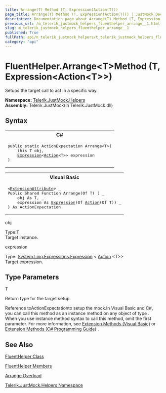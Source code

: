 ```yaml
---
title: Arrange(T) Method (T, Expression(Action(T)))
page_title: Arrange(T) Method (T, Expression(Action(T))) | JustMock Documentation
description: Documentation page about Arrange(T) Method (T, Expression(Action(T))).
previous_url: /m_telerik_justmock_helpers_fluenthelper_arrange__1.html
slug: m_telerik_justmock_helpers_fluenthelper_arrange__1
published: True
fullPath: api/n_telerik_justmock_helpers/t_telerik_justmock_helpers_fluenthelper/methods_t_telerik_justmock_helpers_fluenthelper/overload_telerik_justmock_helpers_fluenthelper_arrange/m_telerik_justmock_helpers_fluenthelper_arrange__1
category: "api"
---
```


# FluentHelper.Arrange&lt;T&gt;Method (T, Expression&lt;Action&lt;T&gt;&gt;)



Setups the target call to act in a specific way.


 **Namespace:**  [Telerik.JustMock.Helpers](n_telerik_justmock_helpers) <br> **Assembly:** Telerik.JustMock(in Telerik.JustMock.dll)
## Syntax


<div id="syntaxCodeBlocks" class="code"><span codeLanguage="CSharp"><table><tr><th>C#</th></tr><tr><td><pre xml:space="preserve"><span class="keyword">public</span> <span class="keyword">static</span> <span class="nolink">ActionExpectation</span> <span class="identifier">Arrange</span>&lt;T&gt;(
	<span class="keyword">this</span> T <span class="parameter">obj</span>,
	<a href="https://msdn2.microsoft.com/en-us/library/bb335710" target="_blank">Expression</a>&lt;<a href="https://msdn2.microsoft.com/en-us/library/018hxwa8" target="_blank">Action</a>&lt;T&gt;&gt; <span class="parameter">expression</span>
)
</pre></td></tr></table></span><span codeLanguage="VisualBasicDeclaration"><table><tr><th>Visual Basic</th></tr><tr><td><pre xml:space="preserve">&lt;<a href="https://msdn2.microsoft.com/en-us/library/bb504090" target="_blank">ExtensionAttribute</a>&gt; _
<span class="keyword">Public</span> <span class="keyword">Shared</span> <span class="keyword">Function</span> <span class="identifier">Arrange</span>(<span class="keyword">Of</span> T) ( _
	<span class="parameter">obj</span> <span class="keyword">As</span> T, _
	<span class="parameter">expression</span> <span class="keyword">As</span> <a href="https://msdn2.microsoft.com/en-us/library/bb335710" target="_blank">Expression</a>(<span class="keyword">Of</span> <a href="https://msdn2.microsoft.com/en-us/library/018hxwa8" target="_blank">Action</a>(<span class="keyword">Of</span> T)) _
) <span class="keyword">As</span> <span class="nolink">ActionExpectation</span></pre></td></tr></table></span></div>



obj<br>


Type:T<br>Target instance.



expression<br>


Type: [System.Linq.Expressions.Expression](bb335710) &lt; [Action](018hxwa8) &lt;T&gt;&gt;<br>Target expression.



## Type Parameters




T<br>


Return type for the target setup.


Reference toActionExpectationto setup the mock.In Visual Basic and C#, you can call this method as an instance method on any object of type . When you use instance method syntax to call this method, omit the first parameter. For more information, see [Extension Methods (Visual Basic)](bb384936) or [Extension Methods (C# Programming Guide)](bb383977) .

## See Also



 [FluentHelper Class](t_telerik_justmock_helpers_fluenthelper) 

 [FluentHelper Members](allmembers_t_telerik_justmock_helpers_fluenthelper) 

 [Arrange Overload](overload_telerik_justmock_helpers_fluenthelper_arrange) 

 [Telerik.JustMock.Helpers Namespace](n_telerik_justmock_helpers) 



